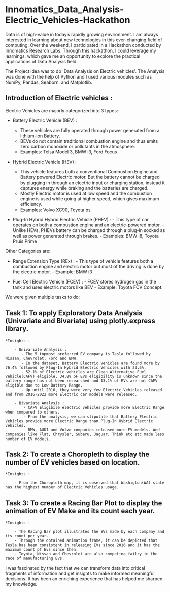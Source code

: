 # Innomatics_Data_Analysis-Electric_Vehicles-Hackathon

Data is of high-value in today’s rapidly growing environment. I am always interested in learning about new technologies in this ever-changing field of computing.
Over the weekend, I participated in a Hackathon conducted by Innomatics Research Labs. 
Through this hackathon, I could leverage my learnings, which gave me an opportunity to explore the practical applications of Data Analysis field. 

The Project idea was to do 'Data Analysis on Electric vehicles'. The Analysis was done with the help of Python and I used various modules such as NumPy, Pandas, Seaborn, and Matplotlib. 

## Introduction of Electric vehicles : 

Electric Vehicles are majorly categorized into 3 types:-

* Battery Electric Vehicle (BEV) : 
  - These vehicles are fully operated through power generated from a lithium-ion Battery.
  - BEVs do not contain traditional combustion engine and thus emits zero carbon monoxide or pollutants in the atmosphere.
  - Examples: Telsa Model 3, BMW i3, Ford Focus
    
* Hybrid Electric Vehicle (HEV) :
  - This vehicle features both a conventional Combustion Engine and Battery powered Electric motor. But the battery cannot be charged by plugging in through an electric input or charging station, instead it captures energy while braking and the batteries are charged.
  - Mostly Electric motor is used at low speed and the combustion engine is used while going at higher speed, which gives maximum efficiency.
  - Examples: Volvo XC90, Toyota ps

* Plug-In Hybrid Hybrid Electric Vehicle (PHEV) :
      - This type of car operates on both a combustion engine and an electric-powered motor.
      - Unlike HEVs, PHEVs battery can be charged through a plug-in socked as well as power generated through brakes.
      - Examples: BMW i8, Toyota Pruis Prime
  
Other Categories are:

* Range Extension Type (REx) :
      - This type of vehicle features both a combustion engine and electric motor but most of the driving is done by the electric motor.
      - Example: BMW i3
  
* Fuel Cell Electric Vehicle (FCEV) :
      - FCEV stores hydrogen gas in the tank and uses electric motors like BEV
      - Example: Toyota FCV Concept.
  
We were given multiple tasks to do: 
## Task 1: To apply Exploratory Data Analysis (Univariate and Bivariate) using plotly.express library.

    *Insights :
    
        - Univariate Analysis :
           - The 5 topmost preferred EV company is Tesla followed by Nissan, Chevrolet, Ford and BMW.
           - In the dataset, Battery Electric Vehicles are found more by 76.4% followed by Plug-In Hybrid Electric Vehicles with 23.6%.
           - 52.1% of Electric vehicles are Clean Alternative Fuel Vehicle(CAFV) eligible, 34.8% oF EVs eligibility is unknown since the battery range has not been researched and 13.1% of EVs are not CAFV eligible due to Low Battery Range.
           - Up until 2010, they were very few Electric Vehicles released and from 2016-2022 more Electric car models were released.
           
        - Bivariate Analysis :
            - CAFV Eligibile electric vehicles provide more Electric Range when compared to others.
            - From the analysis, we can stipulate that Battery Electric Vehicles provide more Electric Range than Plug-In Hybrid Electric vehicles.
            - BMW, AUDI and Volvo companies released more EV models. And companies like Flat, Chrysler, Subaru, Jaguar, Think etc etc made less number of EV models.
    
## Task 2: To create a Choropleth to display the number of EV vehicles based on location.

    *Insights :
    
        - From the Choropleth map, it is observed that Washigton(WA) state has the highest number of Electric Vehicles usage.
    
## Task 3: To create a Racing Bar Plot to display the animation of EV Make and its count each year.

    *Insights :
    
        - The Racing Bar plot illustrates the EVs made by each company and its count per year.
        - Through the obtained animation frame, it can be depicted that Tesla has been consistent in releasing EVs since 2016 and it has the maximum count pf Evs since then.
        - Toyota, Nissan and Chevrolet are also competing failry in the race of manufacturing EVs.
        
    
I was fascinated by the fact that we can transform data into critical fragments of information and get insights to make informed meaningful decisions. 
It has been an enriching experience that has helped me sharpen my knowledge.
